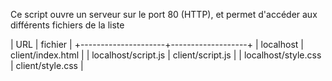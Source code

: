Ce script ouvre un serveur sur le port 80 (HTTP), et permet d'accéder aux différents fichiers de la liste

| URL                 | fichier           |
+---------------------+-------------------+
| localhost           | client/index.html |
| localhost/script.js | client/script.js  |
| localhost/style.css | client/style.css  |